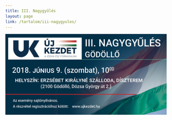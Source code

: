 ```yaml
---
title: III. Nagygyűlés
layout: page
link: /tartalom/iii-nagygyules/
---
```


![](/uploads/3nagygyules.jpg)